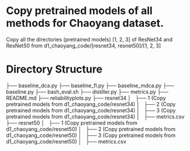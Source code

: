 # Copy pretrained models of all methods for Chaoyang dataset.

Copy all the directories (pretrained models) [1, 2, 3] of ResNet34 and ResNet50 from d1_chaoyang_code/[resnet34, resnet50]/[1, 2, 3]

# Directory Structure
├── baseline_dca.py
├── baseline_fl.py
├── baseline_mdca.py
├── baseline.py
├── bash_eval.sh
├── distiller.py
├── metrics.py
├── README.md
├── reliabilityplots.py
├── resnet34
│   ├── 1 (Copy pretrained models from d1_chaoyang_code/resnet34)
│   ├── 2 (Copy pretrained models from d1_chaoyang_code/resnet34)
│   ├── 3 (Copy pretrained models from d1_chaoyang_code/resnet34)
│   ├── metrics.csv
├── resnet50
│   ├── 1 (Copy pretrained models from d1_chaoyang_code/resnet50)
│   ├── 2 (Copy pretrained models from d1_chaoyang_code/resnet50)
│   ├── 3 (Copy pretrained models from d1_chaoyang_code/resnet50)
│   ├── metrics.csv
